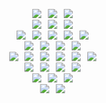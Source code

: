 <p align="center">
    <img src="https://img.shields.io/badge/Java-E34F26?style=flat-square&logo=OpenJDK&logoColor=white"/></a> &nbsp
    <img src="https://img.shields.io/badge/Python-3776AB?style=flat-square&logo=Python&logoColor=white"/></a> &nbsp
    <img src="https://img.shields.io/badge/Bash-4EAA25?style=flat-square&logo=GNU Bash&logoColor=white"/></a> &nbsp
    <br>
    <img src="https://img.shields.io/badge/Spring-6DB33F?style=flat-square&logo=Spring&logoColor=white"/></a> &nbsp
    <img src="https://img.shields.io/badge/SpringBoot-6DB33F?style=flat-square&logo=SpringBoot&logoColor=white"/></a> &nbsp
    <img src="https://img.shields.io/badge/Django-092E20?style=flat-square&logo=Django&logoColor=white"/></a> &nbsp
    <br>
    <img src="https://img.shields.io/badge/HTML5-E34F26?style=flat-square&logo=HTML5&logoColor=white"/></a> &nbsp
    <img src="https://img.shields.io/badge/CSS3-1572B6?style=flat-square&logo=CSS3&logoColor=white"/></a> &nbsp
    <img src="https://img.shields.io/badge/JavaScript-F7DF1E?style=flat-square&logo=JavaScript&logoColor=white"/></a> &nbsp
    <img src="https://img.shields.io/badge/Thymeleaf-005F0F?style=flat-square&logo=Thymeleaf&logoColor=white"/></a> &nbsp
    <img src="https://img.shields.io/badge/JQuery-0769AD?style=flat-square&logo=JQuery&logoColor=white"/></a> &nbsp
    <br>
    <img src="https://img.shields.io/badge/macOS-000000?style=flat-square&logo=macOS&logoColor=white"/></a> &nbsp
    <img src="https://img.shields.io/badge/Windows Server-0078D6?style=flat-square&logo=Windows&logoColor=white"/></a> &nbsp
    <img src="https://img.shields.io/badge/Linux-FCC624?style=flat-square&logo=Linux&logoColor=white"/></a> &nbsp
    <img src="https://img.shields.io/badge/Docker-2496ED?style=flat-square&logo=Docker&logoColor=white"/></a> &nbsp
    <br>
    <img src="https://img.shields.io/badge/Oracle-F80000?style=flat-square&logo=Oracle&logoColor=white"/></a> &nbsp
    <img src="https://img.shields.io/badge/MySQL-4479A1?style=flat-square&logo=MySQL&logoColor=white"/></a> &nbsp
    <img src="https://img.shields.io/badge/MS SQL Server-CC2927?style=flat-square&logo=Microsoft SQL Server&logoColor=white"/></a> &nbsp
    <img src="https://img.shields.io/badge/PostgreSQL-4169E1?style=flat-square&logo=PostgreSQL&logoColor=white"/></a> &nbsp
    <img src="https://img.shields.io/badge/MariaDB-003545?style=flat-square&logo=MariaDB&logoColor=white"/></a> &nbsp
    <img src="https://img.shields.io/badge/Redis-DC382D?style=flat-square&logo=Redis&logoColor=white"/></a> &nbsp
    <br>
    <img src="https://img.shields.io/badge/Amazon AWS-232F3E?style=flat-square&logo=Amazon AWS&logoColor=white"/></a> &nbsp
    <img src="https://img.shields.io/badge/Amazon EC2-FF9900?style=flat-square&logo=Amazon EC2&logoColor=white"/></a> &nbsp
    <img src="https://img.shields.io/badge/Amazon RDS-527FFF?style=flat-square&logo=Amazon RDS&logoColor=white"/></a> &nbsp
    <img src="https://img.shields.io/badge/Amazon S3-569A31?style=flat-square&logo=Amazon S3&logoColor=white"/></a> &nbsp
    <br>
    <img src="https://img.shields.io/badge/Git-F05032?style=flat-square&logo=Git&logoColor=white"/></a> &nbsp
    <img src="https://img.shields.io/badge/GitHub-181717?style=flat-square&logo=GitHub&logoColor=white"/></a> &nbsp
    <img src="https://img.shields.io/badge/Subversion-809CC9?style=flat-square&logo=Subversion&logoColor=white"/></a> &nbsp
    <br>
    <img src="https://img.shields.io/badge/Informatica-FF4D00?style=flat-square&logo=Informatica&logoColor=white"/></a> &nbsp
    <img src="https://img.shields.io/badge/Apache Kafka-231F20?style=flat-square&logo=Apache Kafka&logoColor=white"/></a> &nbsp
